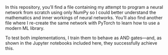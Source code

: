 In this repository, you’ll find a file containing my attempt to program a neural network from scratch using only NumPy so I could better understand the mathematics and inner workings 
of neural networks. You’ll also find another file where I re-create the same network with PyTorch to learn how to use a modern ML library.

To test both implementations, I train them to behave as AND gates—and, as shown in the Jupyter notebooks included here, they successfully achieve this.
